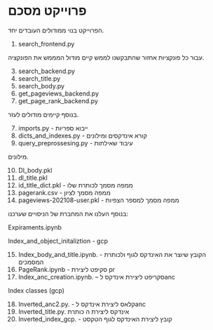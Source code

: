 # פרוייקט מסכם
הפרוייקט בנוי ממודולים העובדים יחד.
1. search_frontend.py

עבור כל פונקציות אחזור שהתבקשנו לממש קיים מודול המממש את הפונקציה.

3. search_backend.py
4. search_title.py
5. search_body.py
6. get_pageviews_backend.py
7. get_page_rank_backend.py

בנוסף קיימים מודולים לעזר.

7. imports.py - ייבוא ספריות
9. dicts_and_indexes.py - קורא אינדקסים ומילונים
10. query_preprossesing.py - עיבוד שאילתות

מילונים.

10. Dl_body.pkl
12. dl_title.pkl
14. id_title_dict.pkl - ממפה מסמך לכותרת שלו
16. pagerank.csv - ממפה מסמך לציון
17. pageviews-202108-user.pkl - ממפה מסמך למספר הצפיות

בנוסף העלנו את המחברת של הניסויים שערכנו:

Expiraments.ipynb


Index_and_object_initaliztion - gcp

15.	Index_body_and_title.ipynb. -  הקובץ שיוצר את האינדקס לגוף ולכותרת המסמכים
16.	PageRank.ipynb       -   סקיפט ליצירת   pr
17.	Index_anc_creation.ipynb. – סקריפט ליצירת אינדקס לanc 

Index classes (gcp)

18.	 Inverted_anc2.py. -  קלאס ליצירת אינדקס לanc
19.	Inverted_title.py. אינדקס ליצירת ה כותרת
20.	Inverted_index_gcp.  -      קובץ ליצירת האינדקס לגוף הטקסט
